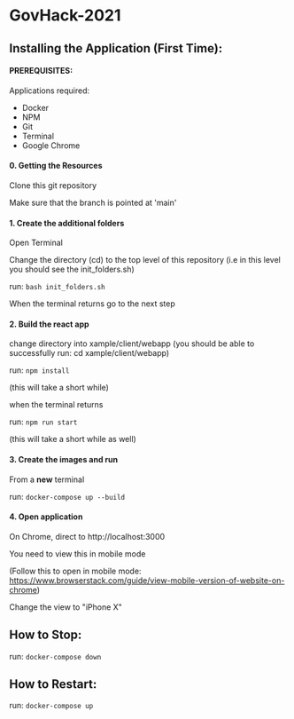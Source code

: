 # GovHack-2021


## Installing the Application (First Time):

#### PREREQUISITES:
Applications required:
- Docker
- NPM
- Git
- Terminal
- Google Chrome

#### 0. Getting the Resources
Clone this git repository

Make sure that the branch is pointed at 'main'

#### 1. Create the additional folders
Open Terminal

Change the directory (cd) to the top level of this repository (i.e in this level you should see the init_folders.sh)

run: <code>bash init_folders.sh</code>

When the terminal returns go to the next step

#### 2. Build the react app
change directory into xample/client/webapp (you should be able to successfully run: cd xample/client/webapp)

run: <code>npm install</code>

(this will take a short while)

when the terminal returns

run: <code>npm run start</code>

(this will take a short while as well)

#### 3. Create the images and run
From a <b>new</b> terminal

run: <code>docker-compose up --build</code>

#### 4. Open application
On Chrome, direct to http://localhost:3000

You need to view this in mobile mode

(Follow this to open in mobile mode: https://www.browserstack.com/guide/view-mobile-version-of-website-on-chrome)

Change the view to "iPhone X"

## How to Stop:
run: <code>docker-compose down</code>


## How to Restart:
run: <code>docker-compose up</code>
